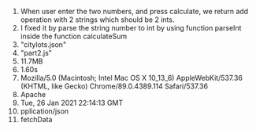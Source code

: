1. When user enter the two numbers, and press calculate, we return add operation with 2 strings which should be 2 ints.
2. I fixed it by parse the string number to int by using function parseInt inside the function calculateSum
3. "citylots.json"
4. "part2.js"
5. 11.7MB
6. 1.60s
7. Mozilla/5.0 (Macintosh; Intel Mac OS X 10_13_6) AppleWebKit/537.36 (KHTML, like Gecko) Chrome/89.0.4389.114 Safari/537.36
8. Apache
9. Tue, 26 Jan 2021 22:14:13 GMT
10. pplication/json
11. fetchData